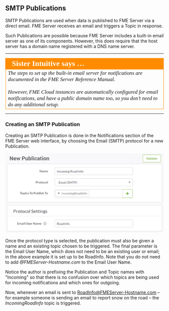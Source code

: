 ## SMTP Publications ##

SMTP Publications are used when data is published to FME Server via a direct email. FME Server receives an email and triggers a Topic in response.

Such Publications are possible because FME Server includes a built-in email server as one of its components. However, this does require that the host server has a domain name registered with a DNS name server.

---

<table style="border-spacing: 0px">
<tr>
<td style="vertical-align:middle;background-color:darkorange;border: 2px solid darkorange">
<i class="fa fa-quote-left fa-lg fa-pull-left fa-fw" style="color:white;padding-right: 12px;vertical-align:text-top"></i>
<span style="color:white;font-size:x-large;font-weight: bold;font-family:serif">Sister Intuitive says …</span>
</td>
</tr>

<tr>
<td style="border: 1px solid darkorange">
<span style="font-family:serif; font-style:italic; font-size:larger">
The steps to set up the built-in email server for notifications are documented in the FME Server Reference Manual.
<br><br>However, FME Cloud instances are automatically configured for email notifications, and have a public domain name too, so you don’t need to do any additional setup.
</span>
</td>
</tr>
</table>

---

### Creating an SMTP Publication ##

Creating an SMTP Publication is done in the Notifications section of the FME Server web interface, by choosing the Email (SMTP) protocol for a new Publication.

![](./Images/Img4.010.SMTPPublicationSettings.png)

Once the protocol type is selected, the publication must also be given a name and an existing topic chosen to be triggered. The final parameter is the Email User Name, which does not need to be an existing user or email; in the above example it is set up to be RoadInfo. Note that you do not need to add *@FMEServer-Hostname.com* to the Email User Name.

Notice the author is prefixing the Publication and Topic names with "Incoming" so that there is no confusion over which topics are being used for incoming notifications and which ones for outgoing.

Now, whenever an email is sent to RoadInfo@FMEServer-Hostname.com – for example someone is sending an email to report snow on the road – the *IncomingRoadInfo* topic is triggered.
